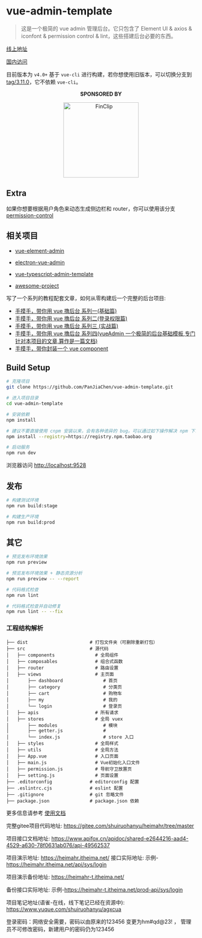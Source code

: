 # vue-admin-template

> 这是一个极简的 vue admin 管理后台。它只包含了 Element UI & axios & iconfont & permission control & lint，这些搭建后台必要的东西。

[线上地址](http://panjiachen.github.io/vue-admin-template)

[国内访问](https://panjiachen.gitee.io/vue-admin-template)

目前版本为 `v4.0+` 基于 `vue-cli` 进行构建，若你想使用旧版本，可以切换分支到[tag/3.11.0](https://github.com/PanJiaChen/vue-admin-template/tree/tag/3.11.0)，它不依赖 `vue-cli`。

<p align="center">
  <b>SPONSORED BY</b>
</p>
<p align="center">
   <a href="https://finclip.com?from=vue_element" title="FinClip" target="_blank">
      <img height="200px" src="https://gitee.com/panjiachen/gitee-cdn/raw/master/vue%E8%B5%9E%E5%8A%A9.png" title="FinClip">
   </a>
</p>

## Extra

如果你想要根据用户角色来动态生成侧边栏和 router，你可以使用该分支[permission-control](https://github.com/PanJiaChen/vue-admin-template/tree/permission-control)

## 相关项目

- [vue-element-admin](https://github.com/PanJiaChen/vue-element-admin)

- [electron-vue-admin](https://github.com/PanJiaChen/electron-vue-admin)

- [vue-typescript-admin-template](https://github.com/Armour/vue-typescript-admin-template)

- [awesome-project](https://github.com/PanJiaChen/vue-element-admin/issues/2312)

写了一个系列的教程配套文章，如何从零构建后一个完整的后台项目:

- [手摸手，带你用 vue 撸后台 系列一(基础篇)](https://juejin.im/post/59097cd7a22b9d0065fb61d2)
- [手摸手，带你用 vue 撸后台 系列二(登录权限篇)](https://juejin.im/post/591aa14f570c35006961acac)
- [手摸手，带你用 vue 撸后台 系列三 (实战篇)](https://juejin.im/post/593121aa0ce4630057f70d35)
- [手摸手，带你用 vue 撸后台 系列四(vueAdmin 一个极简的后台基础模板,专门针对本项目的文章,算作是一篇文档)](https://juejin.im/post/595b4d776fb9a06bbe7dba56)
- [手摸手，带你封装一个 vue component](https://segmentfault.com/a/1190000009090836)

## Build Setup

```bash
# 克隆项目
git clone https://github.com/PanJiaChen/vue-admin-template.git

# 进入项目目录
cd vue-admin-template

# 安装依赖
npm install

# 建议不要直接使用 cnpm 安装以来，会有各种诡异的 bug。可以通过如下操作解决 npm 下载速度慢的问题
npm install --registry=https://registry.npm.taobao.org

# 启动服务
npm run dev
```

浏览器访问 [http://localhost:9528](http://localhost:9528)

## 发布

```bash
# 构建测试环境
npm run build:stage

# 构建生产环境
npm run build:prod
```

## 其它

```bash
# 预览发布环境效果
npm run preview

# 预览发布环境效果 + 静态资源分析
npm run preview -- --report

# 代码格式检查
npm run lint

# 代码格式检查并自动修复
npm run lint -- --fix
```

### 工程结构解析

```
├── dist                       # 打包文件夹（可删除重新打包）
├── src                        # 源代码
│   ├── components               # 全局组件
│   ├── composables              # 组合式函数
│   ├── router                   # 路由设置
│   ├── views                    # 主页面
│       ├── dashboard               # 首页
│       ├── category                # 分类页
│       ├── cart                    # 购物车
│       ├── my                      # 我的
│       └── login                   # 登录页
│   ├── apis                     # 所有请求
│   ├── stores                   # 全局 vuex
│       ├── modules                 # 模块
│       ├── getter.js               # 
│       └── index.js                # store 入口
│   ├── styles                   # 全局样式
│   ├── utils                    # 全局方法
│   ├── App.vue                  # 入口页面
│   ├── main.js                  # Vue初始化入口文件
│   ├── permission.js            # 导航守卫放置页
│   ├── setting.js               # 页面设置  
├── .editorconfig              # editorconfig 配置
├── .eslintrc.cjs              # eslint 配置
├── .gitignore                 # git 忽略文件
├── package.json               # package.json 依赖
```

更多信息请参考 [使用文档](https://panjiachen.github.io/vue-element-admin-site/zh/)

完整gitee项目代码地址: https://gitee.com/shuiruohanyu/heimahr/tree/master


项目接口文档地址: https://www.apifox.cn/apidoc/shared-e2644216-aad4-4529-a630-78f0631ab076/api-49562537


项目演示地址: https://heimahr.itheima.net/
接口实际地址: 示例-https://heimahr.itheima.net/api/sys/login


项目演示备份地址: https://heimahr-t.itheima.net/ 


备份接口实际地址: 示例-https://heimahr-t.itheima.net/prod-api/sys/login


项目笔记地址(语雀-在线，线下笔记已经在资源中): https://www.yuque.com/shuiruohanyu/agxcua


登录密码：网络安全需要，密码以由原来的123456 变更为hm#qd@23! ， 管理员不可修改密码，新建用户的密码仍为123456
